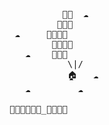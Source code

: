<pre>
          🎈🎈  ☁️
         🎈🎈🎈
 ☁️     🎈🎈🎈🎈
        🎈🎈🎈🎈
   ☁️    ⁣🎈🎈🎈
           \|/
           🏠   ☁️
   ☁️         ☁️

🌳🌹🏫🌳🏢🏢_🏢🏢🌳🌳

